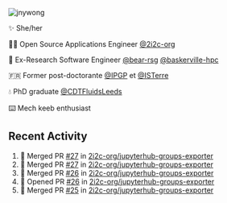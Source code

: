 ![jnywong](https://readme-typing-svg.demolab.com/?font=Intel+One+Mono&size=36&duration=3000&pause=1000&color=6bc46d&vCenter=true&width=170&lines=jnywong)

✨ She/her

👩‍💻 Open Source Applications Engineer [@2i2c-org](https://2i2c.org/)

🐻 Ex-Research Software Engineer [@bear-rsg](https://github.com/bear-rsg) [@baskerville-hpc](https://github.com/baskerville-hpc) 

🇫🇷 Former post-doctorante [@IPGP](https://github.com/IPGP) et [@ISTerre](https://www.isterre.fr/) 

💧 PhD graduate [@CDTFluidsLeeds](https://fluid-dynamics.leeds.ac.uk/) 

⌨️ Mech keeb enthusiast 

## Recent Activity 

<!--START_SECTION:activity-->
1. 🎉 Merged PR [#27](https://github.com/2i2c-org/jupyterhub-groups-exporter/pull/27) in [2i2c-org/jupyterhub-groups-exporter](https://github.com/2i2c-org/jupyterhub-groups-exporter)
2. 🎉 Merged PR [#27](https://github.com/2i2c-org/jupyterhub-groups-exporter/pull/27) in [2i2c-org/jupyterhub-groups-exporter](https://github.com/2i2c-org/jupyterhub-groups-exporter)
3. 🎉 Merged PR [#26](https://github.com/2i2c-org/jupyterhub-groups-exporter/pull/26) in [2i2c-org/jupyterhub-groups-exporter](https://github.com/2i2c-org/jupyterhub-groups-exporter)
4. 💪 Opened PR [#26](https://github.com/2i2c-org/jupyterhub-groups-exporter/pull/26) in [2i2c-org/jupyterhub-groups-exporter](https://github.com/2i2c-org/jupyterhub-groups-exporter)
5. 🎉 Merged PR [#25](https://github.com/2i2c-org/jupyterhub-groups-exporter/pull/25) in [2i2c-org/jupyterhub-groups-exporter](https://github.com/2i2c-org/jupyterhub-groups-exporter)
<!--END_SECTION:activity-->
